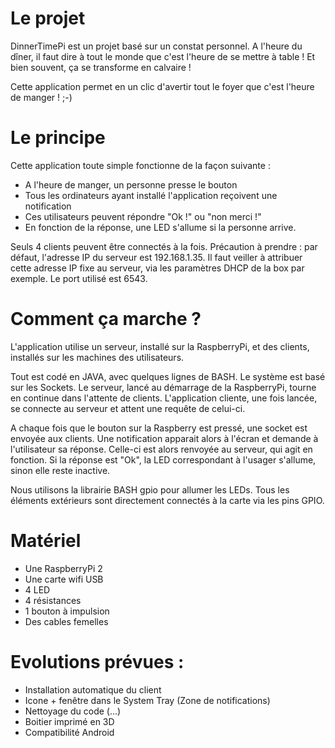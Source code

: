 # Le projet

DinnerTimePi est un projet basé sur un constat personnel. A l'heure du dîner, il faut dire à tout le monde
que c'est l'heure de se mettre à table !
Et bien souvent, ça se transforme en calvaire !

Cette application permet en un clic d'avertir tout le foyer que c'est l'heure de manger ! ;-)

# Le principe

Cette application toute simple fonctionne de la façon suivante :
 - A l'heure de manger, un personne presse le bouton
 - Tous les ordinateurs ayant installé l'application reçoivent une notification
 - Ces utilisateurs peuvent répondre "Ok !" ou "non merci !"
 - En fonction de la réponse, une LED s'allume si la personne arrive.
 
Seuls 4 clients peuvent être connectés à la fois.
Précaution à prendre : par défaut, l'adresse IP du serveur est 192.168.1.35. Il faut veiller à attribuer cette adresse IP fixe
au serveur, via les paramètres DHCP de la box par exemple. Le port utilisé est 6543.

# Comment ça marche ?

L'application utilise un serveur, installé sur la RaspberryPi, et des clients, installés sur les machines des utilisateurs.

Tout est codé en JAVA, avec quelques lignes de BASH. Le système est basé sur les Sockets.
Le serveur, lancé au démarrage de la RaspberryPi, tourne en continue dans l'attente de clients.
L'application cliente, une fois lancée, se connecte au serveur et attent une requête de celui-ci.

A chaque fois que le bouton sur la Raspberry est pressé, une socket est envoyée aux clients. Une notification apparait alors à l'écran
et demande à l'utilisateur sa réponse. Celle-ci est alors renvoyée au serveur, qui agit en fonction. Si la réponse est "Ok", la LED
correspondant à l'usager s'allume, sinon elle reste inactive.

Nous utilisons la librairie BASH gpio pour allumer les LEDs. Tous les éléments extérieurs sont directement connectés à la carte via les
pins GPIO. 

# Matériel

- Une RaspberryPi 2
- Une carte wifi USB
- 4 LED
- 4 résistances
- 1 bouton à impulsion
- Des cables femelles

# Evolutions prévues :

- Installation automatique du client
- Icone + fenêtre dans le System Tray (Zone de notifications)
- Nettoyage du code (...)
- Boitier imprimé en 3D
- Compatibilité Android
